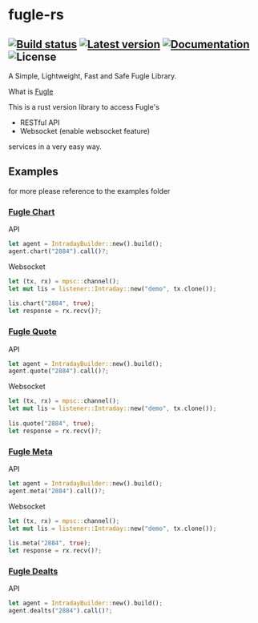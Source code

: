 # fugle-rs
[![Build status](https://github.com/tommady/fugle-rs/actions/workflows/rust.yml/badge.svg)](https://github.com/tommady/fugle-rs/actions)
[![Latest version](https://img.shields.io/crates/v/fugle)](https://crates.io/crates/fugle)
[![Documentation](https://docs.rs/fugle/badge.svg)](https://docs.rs/fugle)
![License](https://img.shields.io/crates/l/fugle)
---

A Simple, Lightweight, Fast and Safe Fugle Library.

What is [Fugle][fugleweb]

This is a rust version library to access Fugle's

* RESTful API
* Websocket (enable websocket feature)

services in a very easy way.

## Examples

for more please reference to the examples folder


### [Fugle Chart][fuglechartweb]

API
```rust
let agent = IntradayBuilder::new().build();
agent.chart("2884").call()?;
```

Websocket
```rust no_run
let (tx, rx) = mpsc::channel();
let mut lis = listener::Intraday::new("demo", tx.clone());
                                                           
lis.chart("2884", true);
let response = rx.recv()?;
```

### [Fugle Quote][fuglequoteweb]

API
```rust
let agent = IntradayBuilder::new().build();
agent.quote("2884").call()?;
```

Websocket
```rust no_run
let (tx, rx) = mpsc::channel();
let mut lis = listener::Intraday::new("demo", tx.clone());
                                                           
lis.quote("2884", true);
let response = rx.recv()?;
```

### [Fugle Meta][fuglemetaweb]

API
```rust
let agent = IntradayBuilder::new().build();
agent.meta("2884").call()?;
```

Websocket
```rust no_run
let (tx, rx) = mpsc::channel();
let mut lis = listener::Intraday::new("demo", tx.clone());
                                                           
lis.meta("2884", true);
let response = rx.recv()?;
```

### [Fugle Dealts][fugledealtsweb]

API
```rust
let agent = IntradayBuilder::new().build();
agent.dealts("2884").call()?;
```

[fugleweb]: https://developer.fugle.tw
[fuglechartweb]: https://developer.fugle.tw/document/intraday/chart
[fuglequoteweb]: https://developer.fugle.tw/document/intraday/quote
[fuglemetaweb]: https://developer.fugle.tw/document/intraday/meta
[fugledealtsweb]: https://developer.fugle.tw/document/intraday/dealts

